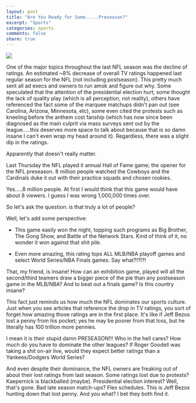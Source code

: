 ```yaml
---
layout: post
title: "Are You Ready for Some.....Preseason?"
excerpt: "Sports"
categories: sports
comments: false
share: true
---
```


![](https://www.tablotv.com/sf/uploads/2016_nfl_preseason.jpg)



One of the major topics throughout the last NFL season was the decline of ratings. An estimated ~8% decrease of overall TV ratings happened last regular season for the NFL (not including postseason). This pretty much sent all ad execs and owners to run amok and figure out why. Some speculated that the attention of the presidential election hurt, some thought the lack of quality play (which is all perception, not reality), others have referenced the fact some of the marquee matchups didn't pan out (see Carolina, Arizona, Minnesota, etc), some even cited the protests such as kneeling before the anthem cost fanship (which has now since been diagnosed as the main culprit via mass surveys sent out by the league.....this deserves more space to talk about because that is so damn insane I can't even wrap my head around it). Regardless, there was a slight dip in the ratings.


Apparently that doesn't really matter.

Last Thursday the NFL played it annual Hall of Fame game; the opener for the NFL preseason. 8 million people watched the Cowboys and the Cardinals duke it out with their practice squads and chosen rookies. 


Yes.....8 million people. At first I would think that this game would have about 8 viewers. I guess I was wrong 1,000,000 times over.


So let's ask the question: is that truly a lot of people?


Well, let's add some perspective:


- This game easily won the night, topping such programs as Big Brother, The Gong Show, and Battle of the Network Stars. Kind of think of it, no wonder it won against that shit pile.


- Even more amazing, this rating tops ALL MLB/NBA playoff games and select World Series/NBA Finals games. Say what?!?!?!


That, my friend, is insane! How can an exhibition game, played will all the second/third teamers draw a bigger piece of the pie than any postseason game in the MLB/NBA? And to beat out a finals game? Is this country insane? 



This fact just reminds us how much the NFL dominates our sports culture. Just when you see articles that reference the drop in TV ratings, you sort of forget how amazing those ratings are in the first place. It's like if Jeff Bezos lost a penny from his pocket; yes he may be poorer from that loss, but he literally has 100 trillion more pennies. 

I mean it is their stupid damn PRESEASON!!! Who in the hell cares? How much do you have to dominate the other leagues? If Roger Goodell was taking a shit on-air live, would they expect better ratings than a Yankees/Dodgers World Series? 


And even despite their dominance, the NFL owners are freaking out of about their lost ratings from last season. Some ratings lost due to protests? Kaepernick is blackballed (maybe). Presidential election interest? Well, that's gone. Bad late season match-ups? Flex schedules. This is Jeff Bezos hunting down that lost penny. And you what? I bet they both find it.











